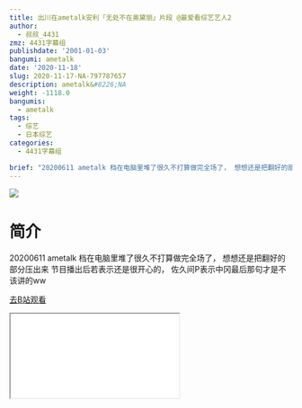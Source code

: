 ```yaml
---
title: 出川在ametalk安利「无处不在奥黛丽」片段 @最爱看综艺艺人2
author:
  - 叔叔_4431
zmz: 4431字幕组
publishdate: '2001-01-03'
bangumi: ametalk
date: '2020-11-18'
slug: 2020-11-17-NA-797787657
description: ametalk&#8226;NA
weight: -1118.0
bangumis:
  - ametalk
tags:
  - 综艺
  - 日本综艺
categories:
  - 4431字幕组

brief: "20200611 ametalk 档在电脑里堆了很久不打算做完全场了， 想想还是把翻好的部分压出来 节目播出后若表示还是很开心的， 佐久间P表示中冈最后那句才是不该讲的ww"
---
```

![](https://raw.githubusercontent.com/tcgriffith/owaraisite/master/static/tmpimg/6282d682e2b798a961634f0232026625776c2e4a.jpg.480.jpg)
# 简介  
20200611 ametalk
档在电脑里堆了很久不打算做完全场了，
想想还是把翻好的部分压出来
节目播出后若表示还是很开心的，
佐久间P表示中冈最后那句才是不该讲的ww  

[去B站观看](https://www.bilibili.com/video/av797787657/)
<div class ="resp-container"><iframe class="testiframe" src="//player.bilibili.com/player.html?aid=797787657"", scrolling="no", allowfullscreen="true" > </iframe></div> 
